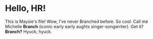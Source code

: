 # Hello, HR!

This is Maysie's file! Wow, I've never Branched before. So cool. Call me Michelle **Branch** (iconic early early aughts singer-songwriter). Get it? **Branch?** Hyuck, hyuck.  